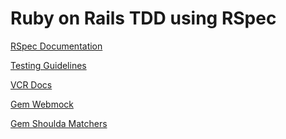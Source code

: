 # Ruby on Rails TDD using RSpec
[RSpec Documentation](https://rspec.info/)
<br>

[Testing Guidelines](https://www.betterspecs.org/)
<br>

[VCR Docs](https://relishapp.com/vcr/vcr/docs)

[Gem Webmock](https://github.com/bblimke/webmock)

[Gem Shoulda Matchers](https://github.com/thoughtbot/shoulda-matchers)
